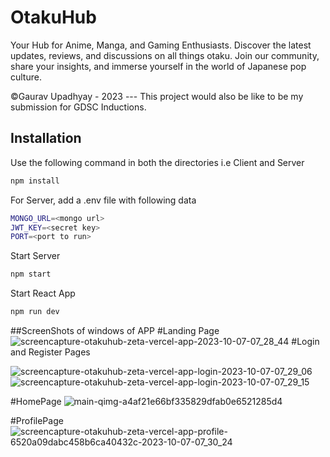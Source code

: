 # OtakuHub

Your Hub for Anime, Manga, and Gaming Enthusiasts. Discover the latest updates, reviews, and discussions on all things otaku. Join our community, share your insights, and immerse yourself in the world of Japanese pop culture.

©Gaurav Upadhyay - 2023 --- This project would also be like to be my submission for GDSC Inductions.
## Installation

Use the following command in both the directories i.e Client and Server

```bash
npm install
```
For Server, add a .env file with following data
```bash
MONGO_URL=<mongo url>
JWT_KEY=<secret key>
PORT=<port to run>

```
Start Server
```bash
npm start
```
Start React App
```bash
npm run dev
```
##ScreenShots of windows of APP
#Landing Page
![screencapture-otakuhub-zeta-vercel-app-2023-10-07-07_28_44](https://github.com/itzzGaurav7/otakuhub/assets/132614734/b486e893-72a9-44a9-beba-e0152fb83498)
#Login and Register Pages

![screencapture-otakuhub-zeta-vercel-app-login-2023-10-07-07_29_06](https://github.com/itzzGaurav7/otakuhub/assets/132614734/782925b1-a018-432a-a3e4-77b4689ab5b9)
![screencapture-otakuhub-zeta-vercel-app-login-2023-10-07-07_29_15](https://github.com/itzzGaurav7/otakuhub/assets/132614734/82da964e-0fbe-4191-bb2d-37036bed2c6e)

#HomePage
![main-qimg-a4af21e66bf335829dfab0e6521285d4](https://github.com/itzzGaurav7/otakuhub/assets/132614734/1879fec1-0bc4-47f3-98f0-2a1130021b2d)




#ProfilePage
![screencapture-otakuhub-zeta-vercel-app-profile-6520a09dabc458b6ca40432c-2023-10-07-07_30_24](https://github.com/itzzGaurav7/otakuhub/assets/132614734/8909e5eb-27bd-4188-9760-96412e988372)



